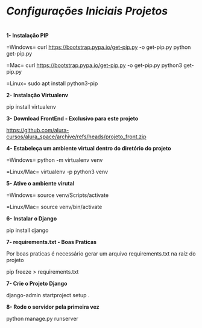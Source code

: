 # **_Configurações Iniciais Projetos_** <h1>

**1- Instalação PIP**

=Windows=
curl https://bootstrap.pypa.io/get-pip.py -o get-pip.py
python get-pip.py

=Mac=
curl https://bootstrap.pypa.io/get-pip.py -o get-pip.py
python3 get-pip.py

=Linux= 
sudo apt install python3-pip

**2- Instalação Virtualenv**

pip install virtualenv

**3- Download FrontEnd - Exclusivo para este projeto**

https://github.com/alura-cursos/alura_space/archive/refs/heads/projeto_front.zip

**4- Estabeleça um ambiente virtual dentro do diretório do projeto**

=Windows=
python -m virtualenv venv

=Linux/Mac=
virtualenv -p python3 venv

**5- Ative o ambiente virutal**

=Windows=
source venv/Scripts/activate

=Linux/Mac=
source venv/bin/activate

**6- Instalar o Django**

pip install django 

**7- requirements.txt - Boas Praticas**

Por boas praticas é necessário gerar um arquivo requirements.txt na raíz do projeto

pip freeze > requirements.txt

**7- Crie o Projeto Django**

django-admin startproject setup .

**8- Rode o servidor pela primeira vez**

python manage.py runserver
